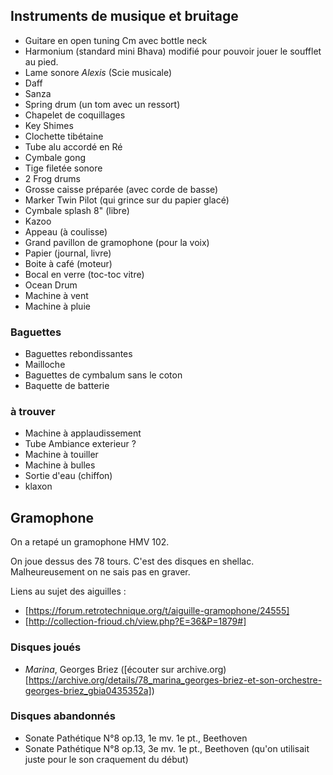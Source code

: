 ## Instruments de musique et bruitage

- Guitare en open tuning Cm avec bottle neck
- Harmonium (standard mini Bhava) modifié pour pouvoir jouer le soufflet au pied.
- Lame sonore *Alexis* (Scie musicale)
- Daff
- Sanza
- Spring drum (un tom avec un ressort)
- Chapelet de coquillages
- Key Shimes
- Clochette tibétaine
- Tube alu accordé en Ré
- Cymbale gong
- Tige filetée sonore
- 2 Frog drums
- Grosse caisse préparée (avec corde de basse)
- Marker Twin Pilot (qui grince sur du papier glacé)
- Cymbale splash 8" (libre)
- Kazoo
- Appeau (à coulisse)
- Grand pavillon de gramophone (pour la voix)
- Papier (journal, livre)
- Boite à café (moteur)
- Bocal en verre (toc-toc vitre)
- Ocean Drum
- Machine à vent
- Machine à pluie


### Baguettes

- Baguettes rebondissantes
- Mailloche
- Baguettes de cymbalum sans le coton
- Baquette de batterie

### à trouver

- Machine à  applaudissement
- Tube Ambiance exterieur ?
- Machine à touiller
- Machine à bulles
- Sortie d'eau (chiffon)
- klaxon

## Gramophone 

On a retapé un gramophone HMV 102.

On joue dessus des 78 tours. C'est des disques en shellac. Malheureusement on ne sais pas en graver.

Liens au sujet des aiguilles :
- [https://forum.retrotechnique.org/t/aiguille-gramophone/24555]
- [http://collection-frioud.ch/view.php?E=36&P=1879#]

### Disques joués

- *Marina*, Georges Briez ([écouter sur archive.org)[https://archive.org/details/78_marina_georges-briez-et-son-orchestre-georges-briez_gbia0435352a])

### Disques abandonnés

- Sonate Pathétique N°8 op.13, 1e mv. 1e pt., Beethoven
- Sonate Pathétique N°8 op.13, 3e mv. 1e pt., Beethoven (qu'on utilisait juste pour le son craquement du début)

